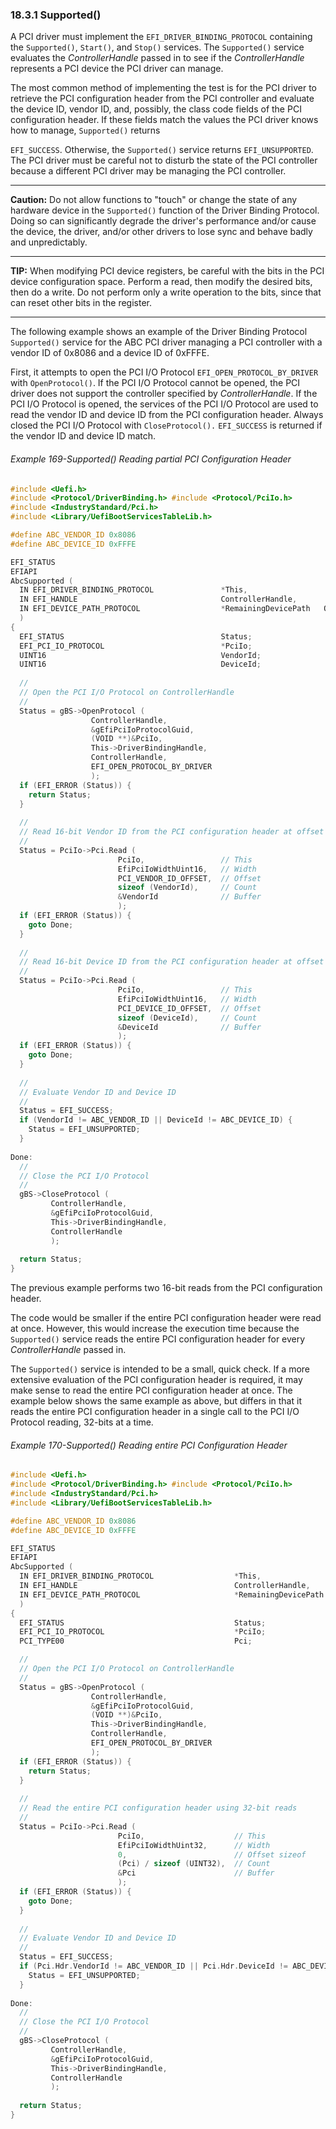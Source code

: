 <!--- @file
  18.3.1 Supported()

  Copyright (c) 2012-2018, Intel Corporation. All rights reserved.<BR>

  Redistribution and use in source (original document form) and 'compiled'
  forms (converted to PDF, epub, HTML and other formats) with or without
  modification, are permitted provided that the following conditions are met:

  1) Redistributions of source code (original document form) must retain the
     above copyright notice, this list of conditions and the following
     disclaimer as the first lines of this file unmodified.

  2) Redistributions in compiled form (transformed to other DTDs, converted to
     PDF, epub, HTML and other formats) must reproduce the above copyright
     notice, this list of conditions and the following disclaimer in the
     documentation and/or other materials provided with the distribution.

  THIS DOCUMENTATION IS PROVIDED BY TIANOCORE PROJECT "AS IS" AND ANY EXPRESS OR
  IMPLIED WARRANTIES, INCLUDING, BUT NOT LIMITED TO, THE IMPLIED WARRANTIES OF
  MERCHANTABILITY AND FITNESS FOR A PARTICULAR PURPOSE ARE DISCLAIMED. IN NO
  EVENT SHALL TIANOCORE PROJECT  BE LIABLE FOR ANY DIRECT, INDIRECT, INCIDENTAL,
  SPECIAL, EXEMPLARY, OR CONSEQUENTIAL DAMAGES (INCLUDING, BUT NOT LIMITED TO,
  PROCUREMENT OF SUBSTITUTE GOODS OR SERVICES; LOSS OF USE, DATA, OR PROFITS;
  OR BUSINESS INTERRUPTION) HOWEVER CAUSED AND ON ANY THEORY OF LIABILITY,
  WHETHER IN CONTRACT, STRICT LIABILITY, OR TORT (INCLUDING NEGLIGENCE OR
  OTHERWISE) ARISING IN ANY WAY OUT OF THE USE OF THIS DOCUMENTATION, EVEN IF
  ADVISED OF THE POSSIBILITY OF SUCH DAMAGE.

-->

### 18.3.1 Supported()

A PCI driver must implement the `EFI_DRIVER_BINDING_PROTOCOL` containing the
`Supported()`, `Start()`, and `Stop()` services. The `Supported()` service
evaluates the _ControllerHandle_ passed in to see if the _ControllerHandle_ represents a PCI
device the PCI driver can manage.

The most common method of implementing the test is for the PCI driver to
retrieve the PCI configuration header from the PCI controller and evaluate the device ID,
vendor ID, and, possibly, the class code fields of the PCI configuration
header. If these fields match the values the PCI driver knows how to manage,
`Supported()` returns

`EFI_SUCCESS`. Otherwise, the `Supported()` service returns `EFI_UNSUPPORTED`.
The PCI driver must be careful not to disturb the state of the PCI controller
because a different PCI driver may be managing the PCI controller.

**********
**Caution:** Do not allow functions to "touch" or change the state of any
hardware device in the `Supported()` function of the Driver Binding Protocol.
Doing so can significantly degrade the driver's performance and/or cause the
device, the driver, and/or other drivers to lose sync and behave badly and
unpredictably.
**********
**TIP:** When modifying PCI device registers, be careful with the bits in the
PCI device configuration space. Perform a read, then modify the desired bits,
then do a write. Do not perform only a write operation to the bits, since that
can reset other bits in the register.
**********

The following example shows an example of the Driver Binding Protocol
`Supported()` service for the ABC PCI driver managing a PCI controller with a
vendor ID of 0x8086 and a device ID of 0xFFFE.

First, it attempts to open the PCI I/O Protocol `EFI_OPEN_PROTOCOL_BY_DRIVER`
with `OpenProtocol()`. If the PCI I/O Protocol cannot be opened, the PCI driver
does not support the controller specified by _ControllerHandle_. If the PCI I/O
Protocol is opened, the services of the PCI I/O Protocol are used to read the
vendor ID and device ID from the PCI configuration header. Always closed the
PCI I/O Protocol with `CloseProtocol().` `EFI_SUCCESS` is returned if the
vendor ID and device ID match.

###### Example 169-Supported() Reading partial PCI Configuration Header

```c
#include <Uefi.h>
#include <Protocol/DriverBinding.h> #include <Protocol/PciIo.h>
#include <IndustryStandard/Pci.h>
#include <Library/UefiBootServicesTableLib.h>

#define ABC_VENDOR_ID 0x8086
#define ABC_DEVICE_ID 0xFFFE

EFI_STATUS
EFIAPI
AbcSupported (
  IN EFI_DRIVER_BINDING_PROTOCOL               *This,
  IN EFI_HANDLE                                ControllerHandle,
  IN EFI_DEVICE_PATH_PROTOCOL                  *RemainingDevicePath   OPTIONAL
  )
{
  EFI_STATUS                                   Status;
  EFI_PCI_IO_PROTOCOL                          *PciIo;
  UINT16                                       VendorId;
  UINT16                                       DeviceId;
  
  //
  // Open the PCI I/O Protocol on ControllerHandle
  //
  Status = gBS->OpenProtocol (
                  ControllerHandle,
                  &gEfiPciIoProtocolGuid,
                  (VOID **)&PciIo,
                  This->DriverBindingHandle,
                  ControllerHandle,
                  EFI_OPEN_PROTOCOL_BY_DRIVER
                  );
  if (EFI_ERROR (Status)) {
    return Status;
  }
  
  //
  // Read 16-bit Vendor ID from the PCI configuration header at offset 0x00
  //
  Status = PciIo->Pci.Read (
                        PciIo,                 // This
                        EfiPciIoWidthUint16,   // Width
                        PCI_VENDOR_ID_OFFSET,  // Offset 
                        sizeof (VendorId),     // Count 
                        &VendorId              // Buffer
                        );
  if (EFI_ERROR (Status)) {
    goto Done;
  }
  
  //
  // Read 16-bit Device ID from the PCI configuration header at offset 0x02
  //
  Status = PciIo->Pci.Read (
                        PciIo,                 // This
                        EfiPciIoWidthUint16,   // Width
                        PCI_DEVICE_ID_OFFSET,  // Offset 
                        sizeof (DeviceId),     // Count  
                        &DeviceId              // Buffer
                        );
  if (EFI_ERROR (Status)) {
    goto Done;
  }
  
  //
  // Evaluate Vendor ID and Device ID
  //
  Status = EFI_SUCCESS;
  if (VendorId != ABC_VENDOR_ID || DeviceId != ABC_DEVICE_ID) {
    Status = EFI_UNSUPPORTED;
  }
  
Done:
  //
  // Close the PCI I/O Protocol
  //
  gBS->CloseProtocol (
         ControllerHandle,
         &gEfiPciIoProtocolGuid,
         This->DriverBindingHandle,
         ControllerHandle
         );
 
  return Status;
}
```

The previous example performs two 16-bit reads from the PCI configuration
header.

The code would be smaller if the entire PCI configuration header were read at
once. However, this would increase the execution time because the `Supported()`
service reads the entire PCI configuration header for every _ControllerHandle_
passed in.

The `Supported()` service is intended to be a small, quick check. If a more
extensive evaluation of the PCI configuration header is required, it may make
sense to read the entire PCI configuration header at once. The example below
shows the same example as above, but differs in that it reads the entire PCI
configuration header in a single call to the PCI I/O Protocol reading, 32-bits
at a time.

###### Example 170-Supported() Reading entire PCI Configuration Header

```c
#include <Uefi.h>
#include <Protocol/DriverBinding.h> #include <Protocol/PciIo.h>
#include <IndustryStandard/Pci.h>
#include <Library/UefiBootServicesTableLib.h>

#define ABC_VENDOR_ID 0x8086
#define ABC_DEVICE_ID 0xFFFE

EFI_STATUS
EFIAPI
AbcSupported (
  IN EFI_DRIVER_BINDING_PROTOCOL                  *This,
  IN EFI_HANDLE                                   ControllerHandle,
  IN EFI_DEVICE_PATH_PROTOCOL                     *RemainingDevicePath   OPTIONAL
  )
{
  EFI_STATUS                                      Status;
  EFI_PCI_IO_PROTOCOL                             *PciIo;
  PCI_TYPE00                                      Pci;

  //
  // Open the PCI I/O Protocol on ControllerHandle
  //
  Status = gBS->OpenProtocol (
                  ControllerHandle,
                  &gEfiPciIoProtocolGuid,
                  (VOID **)&PciIo,
                  This->DriverBindingHandle,
                  ControllerHandle,
                  EFI_OPEN_PROTOCOL_BY_DRIVER
                  );
  if (EFI_ERROR (Status)) {
    return Status;
  }
  
  //
  // Read the entire PCI configuration header using 32-bit reads
  //
  Status = PciIo->Pci.Read (
                        PciIo,                    // This
                        EfiPciIoWidthUint32,      // Width
                        0,                        // Offset sizeof 
                        (Pci) / sizeof (UINT32),  // Count 
                        &Pci                      // Buffer
                        );
  if (EFI_ERROR (Status)) {
    goto Done;
  }
  
  //
  // Evaluate Vendor ID and Device ID
  //
  Status = EFI_SUCCESS;
  if (Pci.Hdr.VendorId != ABC_VENDOR_ID || Pci.Hdr.DeviceId != ABC_DEVICE_ID ) {
    Status = EFI_UNSUPPORTED;
  }
  
Done:
  //
  // Close the PCI I/O Protocol
  //
  gBS->CloseProtocol (
         ControllerHandle,
         &gEfiPciIoProtocolGuid,
         This->DriverBindingHandle,
         ControllerHandle
         );
 
  return Status;
}
```
